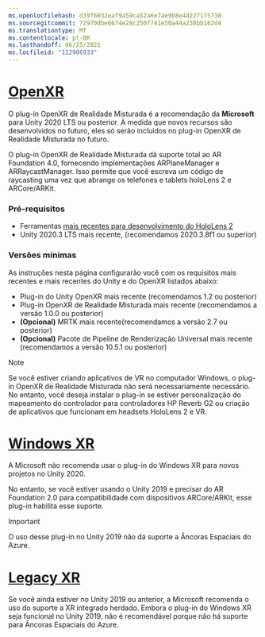 ```yaml
---
ms.openlocfilehash: d39f6032eaf9a59ca52a6e7ae9b8e4d227175738
ms.sourcegitcommit: 72970dbe6674e28c250f741e50a44a238bb162d4
ms.translationtype: MT
ms.contentlocale: pt-BR
ms.lasthandoff: 06/25/2021
ms.locfileid: "112906933"
---
```

# <a name="openxr"></a>[OpenXR](#tab/openxr)

O plug-in OpenXR de Realidade Misturada é a recomendação da **Microsoft** para Unity 2020 LTS ou posterior. À medida que novos recursos são desenvolvidos no futuro, eles só serão incluídos no plug-in OpenXR de Realidade Misturada no futuro.

O plug-in OpenXR de Realidade Misturada dá suporte total ao AR Foundation 4.0, fornecendo implementações ARPlaneManager e ARRaycastManager. Isso permite que você escreva um código de raycasting uma vez que abrange os telefones e tablets holoLens 2 e ARCore/ARKit.

### <a name="prerequisites"></a>Pré-requisitos 

* Ferramentas [mais recentes para desenvolvimento do HoloLens 2](../../../install-the-tools.md?tabs=unity#installation-checklist)
* Unity 2020.3 LTS mais recente, (recomendamos 2020.3.8f1 ou superior)

### <a name="minimum-versions"></a>Versões mínimas

As instruções nesta página configurarão você com os requisitos mais recentes e mais recentes do Unity e do OpenXR listados abaixo:

* Plug-in do Unity OpenXR mais recente (recomendamos 1.2 ou posterior)
* Plug-in OpenXR de Realidade Misturada mais recente (recomendamos a versão 1.0.0 ou posterior)
* **(Opcional)** MRTK mais recente(recomendamos a versão 2.7 ou posterior)
* **(Opcional)** Pacote de Pipeline de Renderização Universal mais recente (recomendamos a versão 10.5.1 ou posterior)

<!-- ![Screenshot of the open xr unity basic sample running on a HoloLens](../../images/openxr-example.png) -->

> [!NOTE]
> Se você estiver criando aplicativos de VR no computador Windows, o plug-in OpenXR de Realidade Misturada não será necessariamente necessário. No entanto, você deseja instalar o plug-in se estiver personalização do mapeamento do controlador para controladores HP Reverb G2 ou criação de aplicativos que funcionam em headsets HoloLens 2 e VR.

# <a name="windows-xr"></a>[Windows XR](#tab/windowsxr)

A Microsoft não recomenda usar o plug-in do Windows XR para novos projetos no Unity 2020.

No entanto, se você estiver usando o Unity 2019 e precisar do AR Foundation 2.0 para compatibilidade com dispositivos ARCore/ARKit, esse plug-in habilita esse suporte.

> [!IMPORTANT]
> O uso desse plug-in no Unity 2019 não dá suporte a Âncoras Espaciais do Azure. 

# <a name="legacy-xr"></a>[Legacy XR](#tab/legacy)

Se você ainda estiver no Unity 2019 ou anterior, a Microsoft recomenda o uso do suporte a XR integrado herdado. Embora o plug-in do Windows XR seja funcional no Unity 2019, não é recomendável porque não há suporte para Âncoras Espaciais do Azure.
